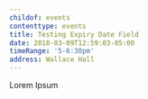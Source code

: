 ```yaml
---
childof: events
contenttype: events
title: Testing Expiry Date Field
date: 2018-03-09T12:59:03-05:00
timeRange: '5-6:30pm'
address: Wallace Hall
---
```

Lorem Ipsum
